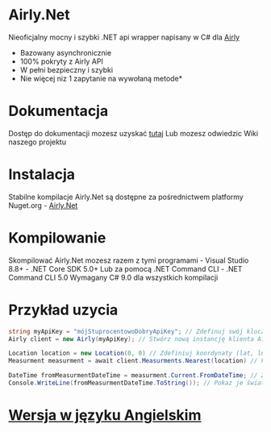 # Airly.Net
Nieoficjalny mocny i szybki .NET api wrapper napisany w C# dla [Airly](https://developer.airly.org/docs)

- Bazowany asynchronicznie
- 100% pokryty z Airly API
- W pełni bezpieczny i szybki
- Nie więcej niz 1 zapytanie na wywołaną metode*

# Dokumentacja
Dostęp do dokumentacji mozesz uzyskać [tutaj](https://mondonno.github.io/airly.net)
Lub mozesz odwiedzic Wiki naszego projektu

# Instalacja
Stabilne kompilacje Airly.Net są dostępne za pośrednictwem platformy Nuget.org
    - [Airly.Net]()

# Kompilowanie
Skompilować Airly.Net mozesz razem z tymi programami
    - Visual Studio 8.8+
    - .NET Core SDK 5.0+
Lub za pomocą .NET Command CLI
    - .NET Command CLI 5.0
Wymagany C# 9.0 dla wszystkich kompilacji

# Przykład uzycia
```csharp
string myApiKey = "mójStuprocentowoDobryApiKey"; // Zdefinuj swój klucz api
Airly client = new Airly(myApiKey); // Stwórz nową instancję klienta Airly API

Location location = new Location(0, 0) // Zdefiniuj koordynaty (lat, lng)
Measurment measurment = await client.Measurments.Nearest(location) // Podaj je

DateTime fromMeasurmentDateTime = measurment.Current.FromDateTime; // Zdectruktuj datę aktualnego pomairy zanieczyszczeń
Console.WriteLine(fromMeasurmentDateTime.ToString()); // Pokaz je światu
```

# [Wersja w języku Angielskim]()